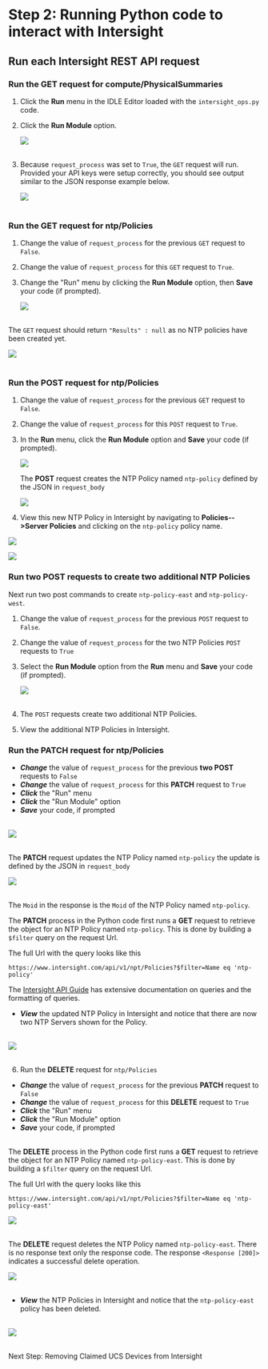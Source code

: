 # Step 2: Running Python code to interact with Intersight

## Run each Intersight REST API request

### Run the GET request for compute/PhysicalSummaries
1. Click the **Run** menu in the IDLE Editor loaded with the `intersight_ops.py` code.
1. Click the **Run Module** option.

   ![](assets/images/image-23.jpg)<br/><br/>

1. Because `request_process` was set to `True`, the `GET` request will run. Provided your API keys were setup correctly, you should see output similar to the JSON response example below.

    ![](assets/images/image-09.jpg)<br/><br/>

### Run the GET request for ntp/Policies
1. Change the value of `request_process` for the previous `GET` request to `False`.
1. Change the value of `request_process` for this `GET` request to `True`.
1. Change the "Run" menu by clicking the **Run Module** option, then **Save** your code (if prompted).

   ![](assets/images/image-10.jpg)<br/><br/>

  The `GET` request should return `"Results" : null` as no NTP policies have been created yet.

  ![](assets/images/image-11.jpg)<br/><br/>

### Run the POST request for ntp/Policies
1. Change the value of `request_process` for the previous `GET` request to `False`.
1. Change the value of `request_process` for this `POST` request to `True`.
1. In the **Run** menu, click the **Run Module** option and **Save** your code (if prompted). 

   ![](assets/images/image-12.jpg)

   The **POST** request creates the NTP Policy named `ntp-policy` defined by the JSON in `request_body`

   ![](assets/images/image-13.jpg)

1. View this new NTP Policy in Intersight by navigating to **Policies-->Server Policies** and clicking on the `ntp-policy` policy name.

  ![](assets/images/image-14.jpg)
  
  ![](assets/images/image-15.jpg)

### Run two POST requests to create two additional NTP Policies

Next run two post commands to create `ntp-policy-east` and `ntp-policy-west`.

1. Change the value of `request_process` for the previous `POST` request to `False`.
1. Change the value of `request_process` for the two NTP Policies `POST` requests to `True`
1. Select the **Run Module** option from the **Run** menu and **Save** your code (if prompted). 

   ![](assets/images/image-16.jpg)<br/><br/>

1. The `POST` requests create two additional NTP Policies.
1. View the additional NTP Policies in Intersight.

### Run the PATCH request for ntp/Policies

  - ***Change*** the value of `request_process` for the previous **two POST** requests to `False`
  - ***Change*** the value of `request_process` for this **PATCH** request to `True`
  - ***Click*** the "Run" menu
  - ***Click*** the "Run Module" option
  - ***Save*** your code, if prompted<br/><br/>

  ![](assets/images/image-17.jpg)<br/><br/>

  The **PATCH** request updates the NTP Policy named `ntp-policy` the update is defined by the JSON in `request_body`

  ![](assets/images/image-18.jpg)<br/><br/>

  The `Moid` in the response is the `Moid` of the NTP Policy named `ntp-policy`.

  The **PATCH** process in the Python code first runs a **GET** request to retrieve the object for an NTP Policy named `ntp-policy`. This is done by building a `$filter` query on the request Url.

  The full Url with the query looks like this

  ```
  https://www.intersight.com/api/v1/npt/Policies?$filter=Name eq 'ntp-policy'
  ```

  The [Intersight API Guide](https://intersight.com/apidocs/introduction/query/) has extensive documentation on queries and the formatting of queries.

  - ***View*** the updated NTP Policy in Intersight and notice that there are now two NTP Servers shown for the Policy.<br/><br/>

  ![](assets/images/image-19.jpg)<br/><br/>

6. Run the **DELETE** request for `ntp/Policies`

  - ***Change*** the value of `request_process` for the previous **PATCH** request to `False`
  - ***Change*** the value of `request_process` for this **DELETE** request to `True`
  - ***Click*** the "Run" menu
  - ***Click*** the "Run Module" option
  - ***Save*** your code, if prompted<br/><br/>

  The **DELETE** process in the Python code first runs a **GET** request to retrieve the object for an NTP Policy named `ntp-policy-east`. This is done by building a `$filter` query on the request Url.

  The full Url with the query looks like this

  ```
  https://www.intersight.com/api/v1/npt/Policies?$filter=Name eq 'ntp-policy-east'
  ```

  ![](assets/images/image-20.jpg)<br/><br/>

  The **DELETE** request deletes the NTP Policy named `ntp-policy-east`. There is no response text only the response code. The response `<Response [200]>` indicates a successful delete operation.

  ![](assets/images/image-21.jpg)<br/><br/>

  - ***View*** the NTP Policies in Intersight and notice that the `ntp-policy-east` policy has been deleted.<br/><br/>

  ![](assets/images/image-22.jpg)<br/><br/>

Next Step: Removing Claimed UCS Devices from Intersight
